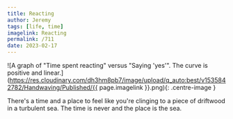 ```yaml
---
title: Reacting
author: Jeremy
tags: [life, time]
imagelink: Reacting
permalink: /711
date: 2023-02-17
---
```


![A graph of "Time spent reacting" versus "Saying 'yes'". The curve is positive and linear.](https://res.cloudinary.com/dh3hm8pb7/image/upload/q_auto:best/v1535842782/Handwaving/Published/{{ page.imagelink }}.png){: .centre-image }

There's a time and a place to feel like you're clinging to a piece of driftwood in a turbulent sea. The time is never and the place is the sea.
